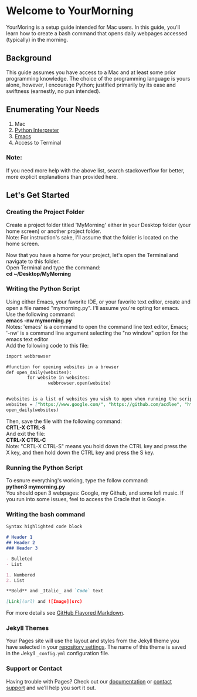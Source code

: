 # Welcome to YourMorning

YourMoring is a setup guide intended for Mac users. In this guide, you'll learn how to 
create a bash command that opens daily webpages accessed (typically) in the morning.

## Background

This guide assumes you have access to a Mac and at least some prior programming
knowledge. The choice of the programming language is yours alone, however, I 
encourage Python; justified primarily by its ease and swiftness (earnestly, no pun intended). 

## Enumerating Your Needs
1. Mac
2. [Python Interpreter](https://www.python.org/downloads/mac-osx/)
3. [Emacs](https://www.gnu.org/software/emacs/download.html)
4. Access to Terminal

### Note: 
If you need more help with the above list, search stackoverflow
for better, more explicit explanations than provided here.

## Let's Get Started

### Creating the Project Folder<br />
Create a project folder titled 'MyMorning' either in your Desktop folder (your home screen)
or another project folder.<br />
Note: For instruction's sake, I'll assume that the folder is located on the home screen.<br />

Now that you have a home for your project, let's open the Terminal and navigate to this folder.<br />
Open Terminal and type the command:<br />
**cd ~/Desktop/MyMorning**<br />

### Writing the Python Script
Using either Emacs, your favorite IDE, or your favorite text editor, create and open a file 
named "mymorning.py". I'll assume you're opting for emacs.<br />
Use the following command:<br />
**emacs -nw mymorning.py**<br />
Notes: 'emacs' is a command to open the command line text editor, Emacs; <br />
       '-nw' is a command line argument selecting the "no window" option for the emacs text editor
<br />
Add the following code to this file:
```markdown
import webbrowser

#function for opening websites in a browser
def open_daily(websites):
        for website in websites:
                webbrowser.open(website)


#websites is a list of websites you wish to open when running the script
websites = ["https://www.google.com/", "https://github.com/acdlee", "https://www.youtube.com/watch?v=5qap5aO4i9A"]
open_daily(websites)
```

Then, save the file with the following command:<br />
**CRTL-X CTRL-S**<br />
And exit the file:<br />
**CTRL-X CTRL-C**<br />
Note: "CRTL-X CTRL-S" means you hold down the CTRL key and press the X key,
      and then hold down the CTRL key and press the S key.
      
### Running the Python Script
To esnure everything's working, type the follow command:<br />
**python3 mymorning.py**<br />
You should open 3 webpages: Google, my Github, and some lofi music.
If you run into some issues, feel to access the Oracle that is Google. 

### Writing the bash command

```markdown
Syntax highlighted code block

# Header 1
## Header 2
### Header 3

- Bulleted
- List

1. Numbered
2. List

**Bold** and _Italic_ and `Code` text

[Link](url) and ![Image](src)
```

For more details see [GitHub Flavored Markdown](https://guides.github.com/features/mastering-markdown/).

### Jekyll Themes

Your Pages site will use the layout and styles from the Jekyll theme you have selected in your [repository settings](https://github.com/acdlee/acdlee.github.io-YourMorning/settings/pages). The name of this theme is saved in the Jekyll `_config.yml` configuration file.

### Support or Contact

Having trouble with Pages? Check out our [documentation](https://docs.github.com/categories/github-pages-basics/) or [contact support](https://support.github.com/contact) and we’ll help you sort it out.
